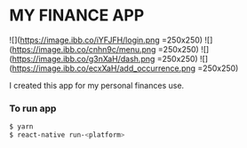 # MY FINANCE APP

![](https://image.ibb.co/iYFJFH/login.png =250x250)
![](https://image.ibb.co/cnhn9c/menu.png =250x250)
![](https://image.ibb.co/g3nXaH/dash.png =250x250)
![](https://image.ibb.co/ecxXaH/add_occurrence.png =250x250)

I created this app for my personal finances use.

### To run app

```sh
$ yarn
$ react-native run-<platform>
```
